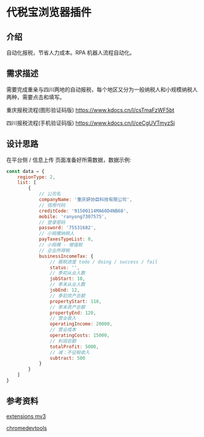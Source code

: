 # 代税宝浏览器插件

## 介绍

自动化报税，节省人力成本。RPA 机器人流程自动化。

## 需求描述

需要完成重亲与四川两地的自动报税，每个地区又分为一般纳税人和小规模纳税人两种，需要点击和填写。

重庆报税流程(图形验证码版)
https://www.kdocs.cn/l/csTmaFzWF5bt

四川报税流程(手机验证码版)
https://www.kdocs.cn/l/ceCgUVTmyzSi

## 设计思路

在平台侧 / 信息上传 页面准备好所需数据，数据示例:

```js
const data = {
    regionType: 2,
    list: [
        {
            // 公司名
            companyName: '重庆妍协臣科技有限公司',
            // 信用代码
            creditCode: '91500114MA60D4NB68',
            mobile: 'ranyong7307575',
            // 登录密码
            password: '75531682',
            // 小规模纳税人
            payTaxesTypeList: 0,
            // 小规模 - 增值税
            // 企业所得税
            businessIncomeTax: {
                // 报税进度 todo / doing / success / fail
                status: '',
                // 季初从业人数
                jobStart: 10,
                // 季末从业人数
                jobEnd: 12,
                // 季初资产总额
                propertyStart: 110,
                // 季末资产总额
                propertyEnd: 120,
                // 营业收入
                operatingIncome: 20000,
                // 营业成本
                operatingCosts: 15000,
                // 利润总额
                totalProfit: 5000,
                // 减：不征税收入
                subtract: 500
            }
        }
    ]
}
```

## 参考资料

[extensions mv3](https://developer.chrome.com/docs/extensions/mv3/)

[chromedevtools](https://chromedevtools.github.io/devtools-protocol/)
